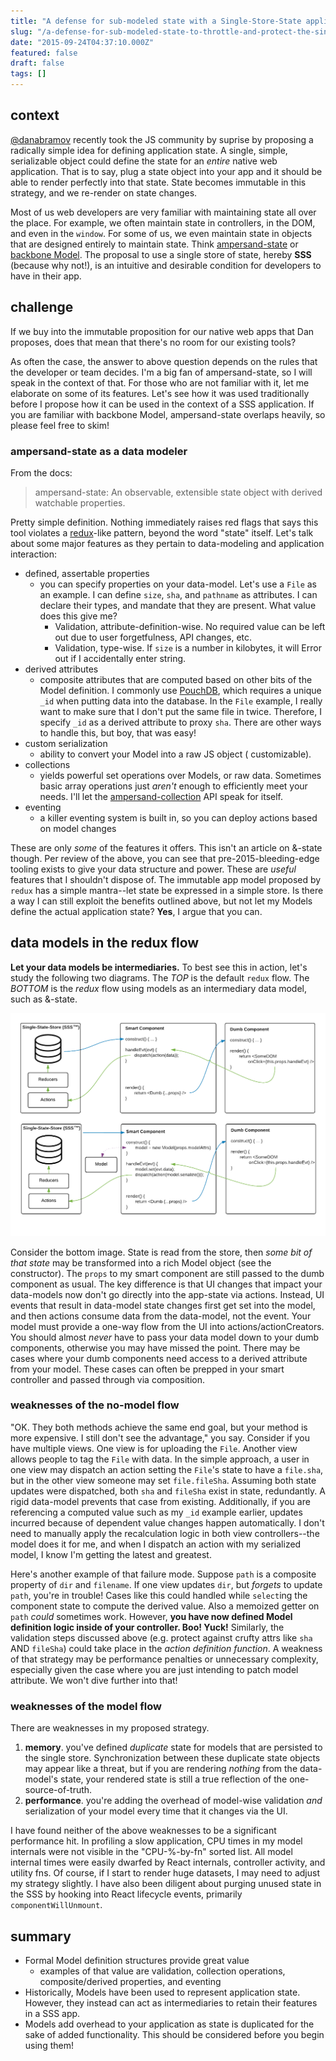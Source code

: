 ```yaml
---
title: "A defense for sub-modeled state with a Single-Store-State application structure"
slug: "/a-defense-for-sub-modeled-state-to-throttle-and-protect-the-single-store-state-model"
date: "2015-09-24T04:37:10.000Z"
featured: false
draft: false
tags: []
---
```


## context
[@danabramov](https://github.com/gaearon) recently took the JS community by suprise by proposing a radically simple idea for defining application state.  A single, simple, serializable object could define the state for an _entire_ native web application.  That is to say, plug a state object into your app and it should be able to render perfectly into that state.  State becomes immutable in this strategy, and we re-render on state changes.

Most of us web developers are very familiar with maintaining state all over the place.  For example, we often maintain state in controllers, in the DOM, and even in the `window`.  For some of us, we even maintain state in objects that are designed entirely to maintain state.  Think [ampersand-state](https://github.com/AmpersandJS/ampersand-state) or [backbone Model](http://backbonejs.org/#Model).  The proposal to use a single store of state, hereby **SSS** (because why not!), is an intuitive and desirable condition for developers to have in their app.

## challenge
If we buy into the immutable proposition for our native web apps that Dan proposes, does that mean that there's no room for our existing tools?
 
As often the case, the answer to above question depends on the rules that the developer or team decides.  I'm a big fan of ampersand-state, so I will speak in the context of that.  For those who are not familiar with it, let me elaborate on some of its features.  Let's see how it was used traditionally before I propose how it can be used in the context of a SSS application.  If you are familiar with backbone Model, ampersand-state overlaps heavily, so please feel free to skim!

### ampersand-state as a data modeler
From the docs:
> ampersand-state: An observable, extensible state object with derived watchable properties.

Pretty simple definition.  Nothing immediately raises red flags that says this tool violates a [redux](https://github.com/rackt/redux)-like pattern, beyond the word "state" itself.  Let's talk about some major features as they pertain to data-modeling and application interaction:

- defined, assertable properties
    - you can specify properties on your data-model.  Let's use a `File` as an example.  I can define `size`, `sha`, and `pathname` as attributes.  I can declare their types, and mandate that they are present. What value does this give me?
        - Validation, attribute-definition-wise. No required value can be left out due to user forgetfulness, API changes, etc.
        - Validation, type-wise. If `size` is a number in kilobytes, it will Error out if I accidentally enter string.
- derived attributes
    - composite attributes that are computed based on other bits of the Model definition.  I commonly use [PouchDB](http://pouchdb.com/), which requires a unique `_id` when putting data into the database.  In the `File` example, I really want to make sure that I don't put the same file in twice.  Therefore, I specify `_id` as a derived attribute to proxy `sha`.  There are other ways to handle this, but boy, that was easy!
- custom serialization
    - ability to convert your Model into a raw JS object ( customizable).
- collections
    - yields powerful set operations over Models, or raw data.  Sometimes basic array operations just _aren't_ enough to efficiently meet your needs.  I'll let the [ampersand-collection](https://github.com/AmpersandJS/ampersand-collection) API speak for itself.
- eventing
    - a killer eventing system is built in, so you can deploy actions based on model changes

These are only _some_ of the features it offers.  This isn't an article on &-state though.  Per review of the above, you can see that pre-2015-bleeding-edge tooling exists to give your data structure and power.  These are _useful_ features that I shouldn't dispose of.  The immutable app model proposed by `redux` has a simple mantra--let state be expressed in a simple store.  Is there a way I can still exploit the benefits outlined above, but not let my Models define the actual application state? **Yes**, I argue that you can.

## data models in the redux flow
**Let your data models be intermediaries.**  To best see this in action, let's study the following two diagrams.  The _TOP_ is the default `redux` flow.  The _BOTTOM_ is the _redux_ flow using models as an intermediary data model, such as &-state.

![](./images/redux_data_modeling.png)

Consider the bottom image.  State is read from the store, then _some bit of that state_ may be transformed into a rich Model object (see the constructor).  The `props` to my smart component are still passed to the dumb component as usual.  The key difference is that UI changes that impact your data-models now don't go directly into the app-state via actions.  Instead, UI events that result in data-model state changes first get set into the model, and then actions consume data from the data-model, not the event.  Your model must provide a one-way flow from the UI into actions/actionCreators.  You should almost _never_ have to pass your data model down to your dumb components, otherwise you may have missed the point.  There may be cases where your dumb components need access to a derived attribute from your model.  These cases can often be prepped in your smart controller and passed through via composition.

### weaknesses of the no-model flow
"OK. They both methods achieve the same end goal, but your method is more expensive.  I still don't see the advantage," you say. Consider if you have multiple views.  One view is for uploading the `File`.  Another view allows people to tag the `File` with data.  In the simple approach, a user in one view may dispatch an action setting the `File`'s state to have a `file.sha`, but in the other view someone may set `file.fileSha`.  Assuming both state updates were dispatched, both `sha` and `fileSha` exist in state, redundantly.  A rigid data-model prevents that case from existing.  Additionally, if you are referencing a computed value such as my `_id` example earlier, updates incurred because of dependent value changes happen automatically.  I don't need to manually apply the recalculation logic in both view controllers--the model does it for me, and when I dispatch an action with my serialized model, I know I'm getting the latest and greatest.  

Here's another example of that failure mode.  Suppose `path` is a composite property of `dir` and `filename`. If one view updates `dir`, but _forgets_ to update `path`, you're in trouble!  Cases like this could handled while `select`ing the component state to compute the derived value.  Also a memoized getter on `path` _could_ sometimes work.  However, **you have now defined Model definition logic inside of your controller.  Boo!  Yuck!**  Similarly, the validation steps discussed above (e.g. protect against crufty attrs like `sha` AND `fileSha`) could take place in the _action definition function_.  A weakness of that strategy may be performance penalties or unnecessary complexity, especially given the case where you are just intending to patch model attribute.  We won't dive further into that!

### weaknesses of the model flow
There are weaknesses in my proposed strategy.

1.  <strong>memory</strong>.  you've defined _duplicate_ state for models that are persisted to the single store.  Synchronization between these duplicate state objects may appear like a threat, but if you are rendering _nothing_ from the data-model's state, your rendered state is still a true reflection of the one-source-of-truth.
1. <strong>performance</strong>. you're adding the overhead of model-wise validation _and_ serialization of your model every time that it changes via the UI.

I have found neither of the above weaknesses to be a significant performance hit.  In profiling a slow application, CPU times in my model internals were not visible in the "CPU-%-by-fn" sorted list.  All model internal times were easily dwarfed by React internals, controller activity, and utility fns.  Of course, if I start to render huge datasets, I may need to adjust my strategy slightly.  I have also been diligent about purging unused state in the SSS by hooking into React lifecycle events, primarily `componentWillUnmount`.

## summary
- Formal Model definition structures provide great value
    - examples of that value are validation, collection operations, composite/derived properties, and eventing
- Historically, Models have been used to represent application state.  However, they instead can act as intermediaries to retain their features in a SSS app.
- Models add overhead to your application as state is duplicated for the sake of added functionality.  This should be considered before you begin using them!

